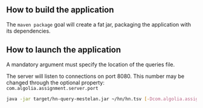 ## How to build the application
The `maven package` goal will create a fat jar, packaging the application with its dependencies. 
 
## How to launch the application
A mandatory argument must specify the location of the queries file.

The server will listen to connections on port 8080. This number may be changed through the optional property: `com.algolia.assignment.server.port`

```bash
java -jar target/hn-query-mestelan.jar ~/hn/hn.tsv [-Dcom.algolia.assignment.server.port=4567]
```
